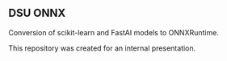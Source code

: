 ## DSU ONNX

Conversion of scikit-learn and FastAI models to ONNXRuntime.

This repository was created for an internal presentation.
